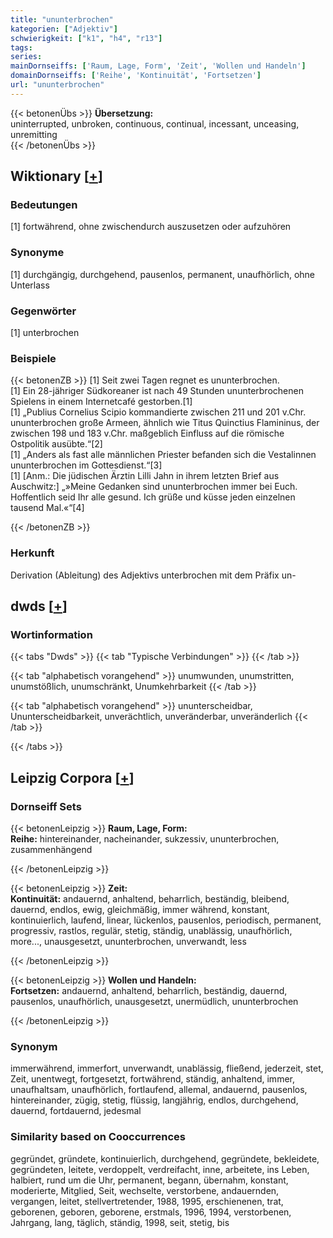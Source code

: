 ```yaml
---
title: "ununterbrochen"
kategorien: ["Adjektiv"]
schwierigkeit: ["k1", "h4", "r13"]
tags:
series:
mainDornseiffs: ['Raum, Lage, Form', 'Zeit', 'Wollen und Handeln']
domainDornseiffs: ['Reihe', 'Kontinuität', 'Fortsetzen']
url: "ununterbrochen"
---
```


{{< betonenÜbs >}}
**Übersetzung:**  
uninterrupted, unbroken, continuous, continual, incessant, unceasing, unremitting  
{{< /betonenÜbs >}}

## Wiktionary [[+](https://de.wiktionary.org/wiki/ununterbrochen)]

### Bedeutungen
[1] fortwährend, ohne zwischendurch auszusetzen oder aufzuhören  

### Synonyme
[1] durchgängig, durchgehend, pausenlos, permanent, unaufhörlich, ohne Unterlass  

### Gegenwörter
[1] unterbrochen  

### Beispiele
{{< betonenZB >}}
[1] Seit zwei Tagen regnet es ununterbrochen.  
[1] Ein 28-jähriger Südkoreaner ist nach 49 Stunden ununterbrochenen Spielens in einem Internetcafé gestorben.[1]  
[1] „Publius Cornelius Scipio kommandierte zwischen 211 und 201 v.Chr. ununterbrochen große Armeen, ähnlich wie Titus Quinctius Flamininus, der zwischen 198 und 183 v.Chr. maßgeblich Einfluss auf die römische Ostpolitik ausübte.“[2]  
[1] „Anders als fast alle männlichen Priester befanden sich die Vestalinnen ununterbrochen im Gottesdienst.“[3]  
[1] [Anm.: Die jüdischen Ärztin Lilli Jahn in ihrem letzten Brief aus Auschwitz:] „»Meine Gedanken sind ununterbrochen immer bei Euch. Hoffentlich seid Ihr alle gesund. Ich grüße und küsse jeden einzelnen tausend Mal.«“[4]  

{{< /betonenZB >}}
### Herkunft
Derivation (Ableitung) des Adjektivs unterbrochen mit dem Präfix un-  



## dwds [[+](https://www.dwds.de/wb/ununterbrochen)]

### Wortinformation
{{< tabs "Dwds" >}}
{{< tab "Typische Verbindungen" >}}
{{< /tab >}}

{{< tab "alphabetisch vorangehend" >}}
unumwunden, unumstritten, unumstößlich, unumschränkt, Unumkehrbarkeit
{{< /tab >}}

{{< tab "alphabetisch vorangehend" >}}
ununterscheidbar, Ununterscheidbarkeit, unverächtlich, unveränderbar, unveränderlich
{{< /tab >}}

{{< /tabs >}}

## Leipzig Corpora [[+](https://corpora.uni-leipzig.de/en/res?word=ununterbrochen&corpusId=deu_newscrawl-public_2018)]

### Dornseiff Sets
{{< betonenLeipzig >}}
**Raum, Lage, Form:**  
**Reihe:** hintereinander, nacheinander, sukzessiv, ununterbrochen, zusammenhängend  

{{< /betonenLeipzig >}}


{{< betonenLeipzig >}}
**Zeit:**  
**Kontinuität:** andauernd, anhaltend, beharrlich, beständig, bleibend, dauernd, endlos, ewig, gleichmäßig, immer während, konstant, kontinuierlich, laufend, linear, lückenlos, pausenlos, periodisch, permanent, progressiv, rastlos, regulär, stetig, ständig, unablässig, unaufhörlich, more..., unausgesetzt, ununterbrochen, unverwandt, less  

{{< /betonenLeipzig >}}


{{< betonenLeipzig >}}
**Wollen und Handeln:**  
**Fortsetzen:** andauernd, anhaltend, beharrlich, beständig, dauernd, pausenlos, unaufhörlich, unausgesetzt, unermüdlich, ununterbrochen  

{{< /betonenLeipzig >}}

### Synonym
immerwährend, immerfort, unverwandt, unablässig, fließend, jederzeit, stet, Zeit, unentwegt, fortgesetzt, fortwährend, ständig, anhaltend, immer, unaufhaltsam, unaufhörlich, fortlaufend, allemal, andauernd, pausenlos, hintereinander, zügig, stetig, flüssig, langjährig, endlos, durchgehend, dauernd, fortdauernd, jedesmal


### Similarity based on Cooccurrences
gegründet, gründete, kontinuierlich, durchgehend, gegründete, bekleidete, gegründeten, leitete, verdoppelt, verdreifacht, inne, arbeitete, ins Leben, halbiert, rund um die Uhr, permanent, begann, übernahm, konstant, moderierte, Mitglied, Seit, wechselte, verstorbene, andauernden, vergangen, leitet, stellvertretender, 1988, 1995, erschienenen, trat, geborenen, geboren, geborene, erstmals, 1996, 1994, verstorbenen, Jahrgang, lang, täglich, ständig, 1998, seit, stetig, bis

